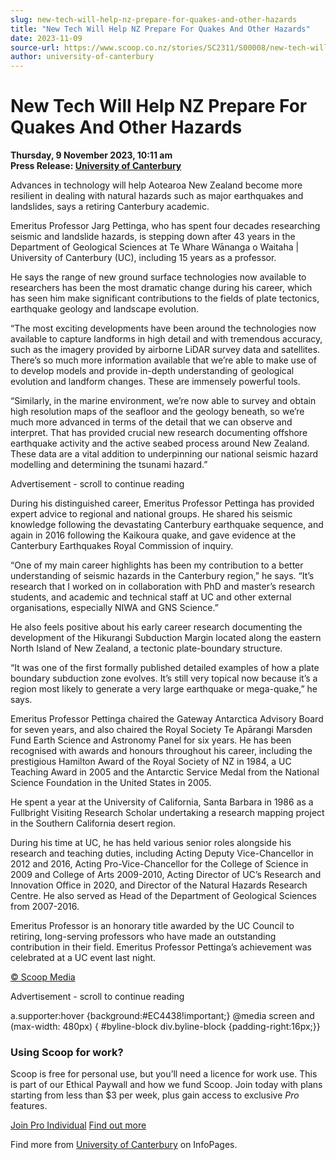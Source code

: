 ```yaml
---
slug: new-tech-will-help-nz-prepare-for-quakes-and-other-hazards
title: "New Tech Will Help NZ Prepare For Quakes And Other Hazards"
date: 2023-11-09
source-url: https://www.scoop.co.nz/stories/SC2311/S00008/new-tech-will-help-nz-prepare-for-quakes-and-other-hazards.htm
author: university-of-canterbury
---
```

New Tech Will Help NZ Prepare For Quakes And Other Hazards
==========================================================

**Thursday, 9 November 2023, 10:11 am**  
**Press Release: [University of Canterbury](https://info.scoop.co.nz/University_of_Canterbury)**

Advances in technology will help Aotearoa New Zealand become more resilient in dealing with natural hazards such as major earthquakes and landslides, says a retiring Canterbury academic.

Emeritus Professor Jarg Pettinga, who has spent four decades researching seismic and landslide hazards, is stepping down after 43 years in the Department of Geological Sciences at Te Whare Wānanga o Waitaha | University of Canterbury (UC), including 15 years as a professor.

He says the range of new ground surface technologies now available to researchers has been the most dramatic change during his career, which has seen him make significant contributions to the fields of plate tectonics, earthquake geology and landscape evolution.

“The most exciting developments have been around the technologies now available to capture landforms in high detail and with tremendous accuracy, such as the imagery provided by airborne LiDAR survey data and satellites. There’s so much more information available that we’re able to make use of to develop models and provide in-depth understanding of geological evolution and landform changes. These are immensely powerful tools.

“Similarly, in the marine environment, we’re now able to survey and obtain high resolution maps of the seafloor and the geology beneath, so we’re much more advanced in terms of the detail that we can observe and interpret. That has provided crucial new research documenting offshore earthquake activity and the active seabed process around New Zealand. These data are a vital addition to underpinning our national seismic hazard modelling and determining the tsunami hazard.”

Advertisement - scroll to continue reading





During his distinguished career, Emeritus Professor Pettinga has provided expert advice to regional and national groups. He shared his seismic knowledge following the devastating Canterbury earthquake sequence, and again in 2016 following the Kaikoura quake, and gave evidence at the Canterbury Earthquakes Royal Commission of inquiry.

“One of my main career highlights has been my contribution to a better understanding of seismic hazards in the Canterbury region,” he says. “It’s research that I worked on in collaboration with PhD and master’s research students, and academic and technical staff at UC and other external organisations, especially NIWA and GNS Science.”

He also feels positive about his early career research documenting the development of the Hikurangi Subduction Margin located along the eastern North Island of New Zealand, a tectonic plate-boundary structure.

“It was one of the first formally published detailed examples of how a plate boundary subduction zone evolves. It’s still very topical now because it’s a region most likely to generate a very large earthquake or mega-quake,” he says.

Emeritus Professor Pettinga chaired the Gateway Antarctica Advisory Board for seven years, and also chaired the Royal Society Te Apārangi Marsden Fund Earth Science and Astronomy Panel for six years. He has been recognised with awards and honours throughout his career, including the prestigious Hamilton Award of the Royal Society of NZ in 1984, a UC Teaching Award in 2005 and the Antarctic Service Medal from the National Science Foundation in the United States in 2005.

He spent a year at the University of California, Santa Barbara in 1986 as a Fullbright Visiting Research Scholar undertaking a research mapping project in the Southern California desert region.

During his time at UC, he has held various senior roles alongside his research and teaching duties, including Acting Deputy Vice-Chancellor in 2012 and 2016, Acting Pro-Vice-Chancellor for the College of Science in 2009 and College of Arts 2009-2010, Acting Director of UC’s Research and Innovation Office in 2020, and Director of the Natural Hazards Research Centre. He also served as Head of the Department of Geological Sciences from 2007-2016.

Emeritus Professor is an honorary title awarded by the UC Council to retiring, long-serving professors who have made an outstanding contribution in their field. Emeritus Professor Pettinga’s achievement was celebrated at a UC event last night.

[© Scoop Media](http://www.scoop.co.nz/about/terms.html)  

Advertisement - scroll to continue reading



a.supporter:hover {background:#EC4438!important;} @media screen and (max-width: 480px) { #byline-block div.byline-block {padding-right:16px;}}

### Using Scoop for work?

Scoop is free for personal use, but you’ll need a licence for work use. This is part of our Ethical Paywall and how we fund Scoop. Join today with plans starting from less than $3 per week, plus gain access to exclusive _Pro_ features.  
  
[Join Pro Individual](https://pro.scoop.co.nz/Individual/?from=ProIn24) [Find out more](https://pro.scoop.co.nz/using-scoop-for-work/?from=ProIn24)

Find more from [University of Canterbury](https://info.scoop.co.nz/University_of_Canterbury) on InfoPages.